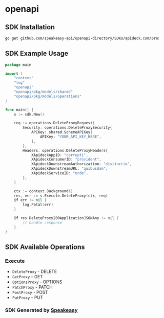 # openapi

<!-- Start SDK Installation -->
## SDK Installation

```bash
go get github.com/speakeasy-api/openapi-directory/SDKs/apideck.com/proxy/9.1.2/go
```
<!-- End SDK Installation -->

## SDK Example Usage
<!-- Start SDK Example Usage -->
```go
package main

import (
    "context"
    "log"
    "openapi"
    "openapi/pkg/models/shared"
    "openapi/pkg/models/operations"
)

func main() {
    s := sdk.New()

    req := operations.DeleteProxyRequest{
        Security: operations.DeleteProxySecurity{
            APIKey: shared.SchemeAPIKey{
                APIKey: "YOUR_API_KEY_HERE",
            },
        },
        Headers: operations.DeleteProxyHeaders{
            XApideckAppID: "corrupti",
            XApideckConsumerID: "provident",
            XApideckDownstreamAuthorization: "distinctio",
            XApideckDownstreamURL: "quibusdam",
            XApideckServiceID: "unde",
        },
    }

    ctx := context.Background()
    res, err := s.Execute.DeleteProxy(ctx, req)
    if err != nil {
        log.Fatal(err)
    }

    if res.DeleteProxy200ApplicationJSONAny != nil {
        // handle response
    }
}
```
<!-- End SDK Example Usage -->

<!-- Start SDK Available Operations -->
## SDK Available Operations


### Execute

* `DeleteProxy` - DELETE
* `GetProxy` - GET
* `OptionsProxy` - OPTIONS
* `PatchProxy` - PATCH
* `PostProxy` - POST
* `PutProxy` - PUT
<!-- End SDK Available Operations -->

### SDK Generated by [Speakeasy](https://docs.speakeasyapi.dev/docs/using-speakeasy/client-sdks)
